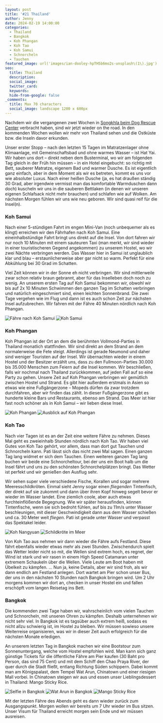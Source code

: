 ```yaml
---
layout: post
title: '#21 Thailand'
author: Jenny
date: 2024-02-19 14:00:00
categories:
  - Thailand
  - Bangkok
  - Koh Phangan
  - Koh Tao
  - Koh Samui
  - Schnorcheln
  - Tauchen
featured_image: url('images/ian-dooley-hpTH5b6mo2s-unsplash\(1\).jpg')
seo:
  title: Thailand
  description:
  social_image:
  twitter_card:
  keywords:
  hide-from-google: false
_comments:
  title: Max 70 characters
  social_image: landscape 1200 x 600px
---
```

Nachdem wir die vergangenen zwei Wochen in [Songkhla beim Dog Rescue Center](2024-02-17-dog-rescue-thailand) verbracht haben, sind wir jetzt wieder on the road. In den kommenden Wochen wollen wir mehr von Thailand sehen und die Ostküste bzw. die Inseln davor erkunden.

Unser erster Stopp – nach den letzten 15 Tagen im Matratzenlager ohne Klimaanlage, mit Gemeinschaftsbad und ohne warmes Wasser – ist Hat Yai. Wir haben uns dort – direkt neben dem Busterminal, wo wir am folgenden Tag gleich in der Früh hin müssen – in ein Hotel eingebucht: so richtig mit Bett, sauberer Matratze, eigenem Bad und warmer Dusche. Es ist eigentlich ganz einfach, aber in dem Moment als wir es betreten, kommt es uns vor wie absoluter Luxus. Nach einer heißen Dusche (ja, es hat draußen ständig 30 Grad, aber irgendwie vermisst man das komfortable Warmduschen dann doch) kuscheln wir uns in die sauberen Bettlaken (in denen wir unseren eigenen Schlafsack nicht mehr brauchen) und schlafen wie auf Wolken. Am nächsten Morgen fühlen wir uns wie neu geboren. Wir sind quasi reif für die Insel(n).

### Koh Samui

Nach einer 5-stündigen Fahrt im engen Mini-Van (noch unbequemer als es klingt) erreichen wir den Fährhafen nach Koh Samui. Eine eineinhalbstündige Fahrt bringt uns direkt auf die Insel. Von dort fahren wir nur noch 10 Minuten mit einem sauteuren Taxi (man merkt, wir sind wieder in einer touristischeren Gegend angekommen) zu unserem Hostel, wo wir zwei Nächte verbringen werden. Das Wasser hier in Samui ist unglaublich klar und blau – erstaunlicherweise aber gar nicht so warm. Perfekt für eine Abkühlung bei 30 Grad im Schatten.

Viel Zeit können wir in der Sonne eh nicht verbringen. Wir sind mittlerweile zwar schon relativ braun gebrannt, aber für das Inselleben doch noch zu wenig. An unserem ersten Tag auf Koh Samui bekommen wir, obwohl wir bis auf 2x 10 Minuten Schwimmen den ganzen Tag im Schatten verbringen und natürlich eingeschmiert sind, einen leichten Sonnenbrand. Die zwei Tage vergehen wie im Flug und dann ist es auch schon Zeit zur nächsten Insel aufzubrechen. Wir fahren mit der Fähre 40 Minuten nördlich nach Koh Phangan. 

<div class="img2">
  <img src="/images/diary/thailand/thailand-9.jpg" alt="Fähre nach Koh Samui">
  <img src="/images/diary/thailand/thailand-4.jpg" alt="Koh Samui">
</div>

### Koh Phangan

Koh Phangan ist der Ort an dem die berühmten Vollmond-Parties in Thailand monatlich stattfinden. Wir sind direkt an dem Strand an dem normalerweise die Fete steigt. Allerdings ist gerade Neumond und daher sind weniger Touristen auf der Insel. Wir übernachten wieder in einem Hostel und der Besitzer erzählt uns, dass zu den Fullmoon-Parties 30.000 bis 35.000 Menschen zum Feiern auf die Insel kommen. Wir beschließen, falls wir nochmal nach Thailand zurückkommen, auf jeden Fall auf so eine Party zu gehen. Unsere Zeit auf Koh Phangan verbringen wir gemütlich zwischen Hostel und Strand. Es gibt hier außerdem erstmals in Asien so etwas wie eine Fußgängerzone – Mopeds dürfen da zwar trotzdem durchfahren, aber wir finden das zählt. In dieser Fußgängerzone gibt es hunderte kleine Bars und Restaurants, ebenso am Strand. Das Meer ist hier fast noch schöner als in Koh Samui – wir lieben diese Insel.

<div class="img2">
  <img src="/images/diary/thailand/thailand-1.jpg" alt="Koh Phangan">
  <img src="/images/diary/thailand/thailand-5.jpg" alt="Ausblick auf Koh Phangan">
</div>

### Koh Tao

Nach vier Tagen ist es an der Zeit eine weitere Fähre zu nehmen. Dieses Mal geht es zweieinhalb Stunden nördlich nach Koh Tao. Wir haben viel Gutes von Koh Tao gehört, vor allem, dass man dort gut Tauchen und Schnorcheln kann. Pati lässt sich das nicht zwei Mal sagen. Einen ganzen Tag lang widmet er sich dem Tauchen. Einen weiteren ganzen Tag lang buchen wir beide eine Schnorcheltour, bei der uns ein Boot halb um die Insel fährt und uns zu den schönsten Schnorchelplätzen bringt. Das Wetter ist perfekt und wir genießen den Ausflug sehr.

Wir sehen super viele verschiedene Fische, Korallen und sogar mehrere Meeresschildkröten. Einmal sieht Jenny sogar einen *fliegenden* Tintenfisch, der direkt auf sie zukommt und dann über ihren Kopf hinweg segelt bevor er wieder im Wasser landet. Eine ziemlich coole, aber auch etwas furchteinflößende Begegnung. Wie wir später herausfinden, können Tintenfische, wenn sie sich bedroht fühlen, auf bis zu 11m/s unter Wasser beschleunigen, mit dieser Geschwindigkeit dann aus dem Wasser schießen und ca. 30 Meter weit *fliegen*. Pati ist gerade unter Wasser und verpasst das Spektakel leider.

<div class="img2">
  <img src="/images/diary/thailand/thailand-2.jpg" alt="Koh Nangyuan">
  <img src="/images/diary/thailand/thailand-3.jpg" alt="Schildkröte im Meer">
</div>

Von Koh Tao aus nehmen wir dann wieder die Fähre aufs Festland. Diese fährt ebenfalls wieder etwas mehr als zwei Stunden. Zwischendurch spielt das Wetter leider nicht so mit, die Wellen sind extrem hoch, es regnet, der Wind ist stark und wir rasen in einem High Speed Catamaran unter extremem Schaukeln über die Wellen. Viele Leute am Boot haben mit Übelkeit zu kämpfen. … Nun ja, keine Details, aber wir sind froh, als wir dann endlich am Festland anlegen. Dort wartet am Pier schon unser Bus, der uns in den nächsten 10 Stunden nach Bangkok bringen wird. Um 2 Uhr morgens kommen wir dort an, checken in unser Hostel ein und fallen erschöpft vom langen Reisetag ins Bett.

### Bangkok

Die kommenden zwei Tage haben wir, wahrscheinlich vom vielen Tauchen und Schnorcheln, mit unseren Ohren zu kämpfen. Deshalb unternehmen wir nicht sehr viel. In Bangkok ist es tagsüber auch extrem heiß, sodass es nicht allzu schwierig ist, im Hostel zu bleiben. Wir müssen sowieso unsere Weiterreise organisieren, was wir in dieser Zeit auch erfolgreich für die nächsten Monate erledigen.

An unserem letzten Tag in Bangkok machen wir eine Bootstour zum Sonnenuntergang, welche vom Hostel empfohlen wird. Man kann sich ganz günstige Tickets für die öffentliche Fähre am Pier kaufen (30 Baht pro Person, das sind 75 Cent) und mit dem Schiff den Chao Praya River, der quer durch die Stadt fließt, entlang Richtung Süden schippern. Dabei kommt man am Königspalast, dem Tempel Wat Arun, Chinatown und einer riesigen Mall vorbei. In Chinatown steigen wir aus und essen unser Lieblingsdessert in Thailand: Mango Sticky Rice.

<div class="img3">
  <img src="/images/diary/thailand/thailand-6.jpg" alt="Selfie in Bangkok">
  <img src="/images/diary/thailand/thailand-8.jpg" alt="Wat Arun in Bangkok">
  <img src="/images/diary/thailand/thailand-7.jpg" alt="Mango Sticky Rice">
</div>

Mit der letzten Fähre des Abends geht es dann wieder zurück zum Ausgangspunkt. Morgen wollen wir bereits um 7 Uhr wieder im Bus sitzen. Unser Visum für Thailand erreicht morgen sein Ende und wir müssen ausreisen.